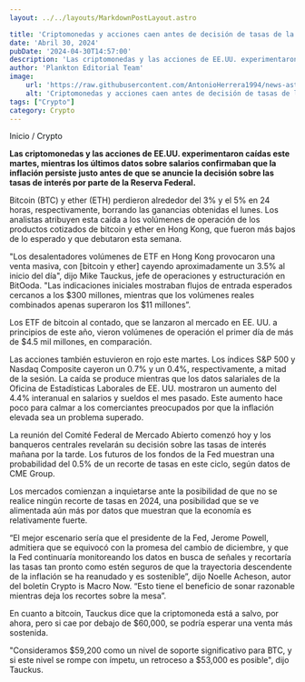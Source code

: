 ```yaml
---
layout: ../../layouts/MarkdownPostLayout.astro

title: 'Criptomonedas y acciones caen antes de decisión de tasas de la FED'
date: 'Abril 30, 2024'
pubDate: '2024-04-30T14:57:00'
description: 'Las criptomonedas y las acciones de EE.UU. experimentaron caídas este martes, mientras los últimos datos sobre salarios confirmaban que la inflación persiste.'
author: 'Plankton Editorial Team'
image:
    url: 'https://raw.githubusercontent.com/AntonioHerrera1994/news-astro/master/src/assets/crypto/crypto109.webp'
    alt: 'Criptomonedas y acciones caen antes de decisión de tasas de la FED'
tags: ["Crypto"]
category: Crypto
---
```


<span><a href="/" style="text-decoration:none;color:#0F1416">Inicio</a> / <a href="/crypto" style="text-decoration:none;color:#0F1416">Crypto</a></span>


<p style="font-weight: bold;">Las criptomonedas y las acciones de EE.UU. experimentaron caídas este martes, mientras los últimos datos sobre salarios confirmaban que la inflación persiste justo antes de que se anuncie la decisión sobre las tasas de interés por parte de la Reserva Federal.
</p>

Bitcoin (BTC) y ether (ETH) perdieron alrededor del 3% y el 5% en 24 horas, respectivamente, borrando las ganancias obtenidas el lunes. Los analistas atribuyen esta caída a los volúmenes de operación de los productos cotizados de bitcoin y ether en Hong Kong, que fueron más bajos de lo esperado y que debutaron esta semana.

"Los desalentadores volúmenes de ETF en Hong Kong provocaron una venta masiva, con [bitcoin y ether] cayendo aproximadamente un 3.5% al inicio del día", dijo Mike Tauckus, jefe de operaciones y estructuración en BitOoda. "Las indicaciones iniciales mostraban flujos de entrada esperados cercanos a los $300 millones, mientras que los volúmenes reales combinados apenas superaron los $11 millones”.

Los ETF de bitcoin al contado, que se lanzaron al mercado en EE. UU. a principios de este año, vieron volúmenes de operación el primer día de más de $4.5 mil millones, en comparación.

Las acciones también estuvieron en rojo este martes. Los índices S&P 500 y Nasdaq Composite cayeron un 0.7% y un 0.4%, respectivamente, a mitad de la sesión. La caída se produce mientras que los datos salariales de la Oficina de Estadísticas Laborales de EE. UU. mostraron un aumento del 4.4% interanual en salarios y sueldos el mes pasado. Este aumento hace poco para calmar a los comerciantes preocupados por que la inflación elevada sea un problema superado.

La reunión del Comité Federal de Mercado Abierto comenzó hoy y los banqueros centrales revelarán su decisión sobre las tasas de interés mañana por la tarde. Los futuros de los fondos de la Fed muestran una probabilidad del 0.5% de un recorte de tasas en este ciclo, según datos de CME Group.

Los mercados comienzan a inquietarse ante la posibilidad de que no se realice ningún recorte de tasas en 2024, una posibilidad que se ve alimentada aún más por datos que muestran que la economía es relativamente fuerte.

“El mejor escenario sería que el presidente de la Fed, Jerome Powell, admitiera que se equivocó con la promesa del cambio de diciembre, y que la Fed continuaría monitoreando los datos en busca de señales y recortaría las tasas tan pronto como estén seguros de que la trayectoria descendente de la inflación se ha reanudado y es sostenible”, dijo Noelle Acheson, autor del boletín Crypto is Macro Now. “Esto tiene el beneficio de sonar razonable mientras deja los recortes sobre la mesa”.

En cuanto a bitcoin, Tauckus dice que la criptomoneda está a salvo, por ahora, pero si cae por debajo de $60,000, se podría esperar una venta más sostenida.

"Consideramos $59,200 como un nivel de soporte significativo para BTC, y si este nivel se rompe con ímpetu, un retroceso a $53,000 es posible", dijo Tauckus.
